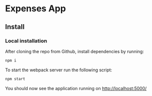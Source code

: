 # Expenses App

## Install

### Local installation
After cloning the repo from Github, install dependencies by running:
```sh
npm i
```

To start the webpack server run the following script:
```sh
npm start
```

You should now see the application running on [http://localhost:5000/](http://localhost:5000/)